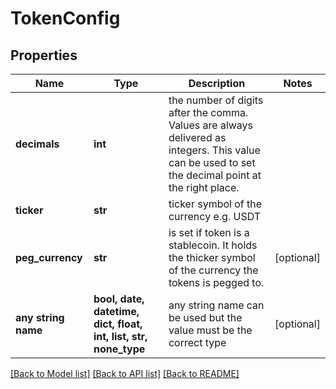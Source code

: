 # TokenConfig


## Properties
Name | Type | Description | Notes
------------ | ------------- | ------------- | -------------
**decimals** | **int** | the number of digits after the comma. Values are always delivered as integers. This value can be used to set the decimal point at the right place. | 
**ticker** | **str** | ticker symbol of the currency e.g. USDT | 
**peg_currency** | **str** | is set if token is a stablecoin. It holds the thicker symbol of the currency the tokens is pegged to. | [optional] 
**any string name** | **bool, date, datetime, dict, float, int, list, str, none_type** | any string name can be used but the value must be the correct type | [optional]

[[Back to Model list]](../README.md#documentation-for-models) [[Back to API list]](../README.md#documentation-for-api-endpoints) [[Back to README]](../README.md)


